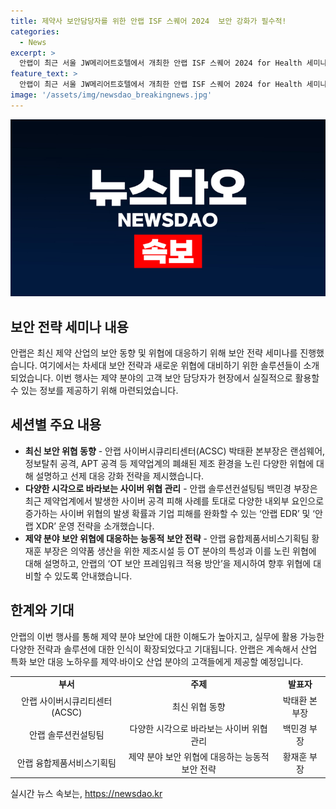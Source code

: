 ```yaml
---
title: 제약사 보안담당자를 위한 안랩 ISF 스퀘어 2024  보안 강화가 필수적!
categories:
  - News
excerpt: >
  안랩이 최근 서울 JW메리어트호텔에서 개최한 안랩 ISF 스퀘어 2024 for Health 세미나를 성공적으로 마쳤다. 이번 세미나에서 안랩은 제약 분야 고객사 보안담당자를 대상으로 최신 보안 위협 동향, 사이버 위협 관리, 능동적 보안 전략 등을 다루었다. 박태환 본부장은 최신 위협 동향을, 백민경 부장은 사이버 공격 피해 사례를 소개하고, 황재훈 부장은 OT 분야의 특성과 위협에 대해 설명했다. 안랩은 이번 세미나를 통해 제약∙바이오 산업 특화 위협 대응 노하우를 전달했다.
feature_text: >
  안랩이 최근 서울 JW메리어트호텔에서 개최한 안랩 ISF 스퀘어 2024 for Health 세미나를 성공적으로 마쳤다. 이번 세미나에서 안랩은 제약 분야 고객사 보안담당자를 대상으로 최신 보안 위협 동향, 사이버 위협 관리, 능동적 보안 전략 등을 다루었다. 박태환 본부장은 최신 위협 동향을, 백민경 부장은 사이버 공격 피해 사례를 소개하고, 황재훈 부장은 OT 분야의 특성과 위협에 대해 설명했다. 안랩은 이번 세미나를 통해 제약∙바이오 산업 특화 위협 대응 노하우를 전달했다.
image: '/assets/img/newsdao_breakingnews.jpg'
---
```


<p><img src="/assets/img/newsdao_breakingnews.jpg" alt="firstkoreanews 속보" /></p>

<h2 data-ke-size="size26">보안 전략 세미나 내용</h2>

<p data-ke-size="size16">안랩은 최신 제약 산업의 보안 동향 및 위협에 대응하기 위해 보안 전략 세미나를 진행했습니다. 여기에서는 차세대 보안 전략과 새로운 위협에 대비하기 위한 솔루션들이 소개되었습니다. 이번 행사는 제약 분야의 고객 보안 담당자가 현장에서 실질적으로 활용할 수 있는 정보를 제공하기 위해 마련되었습니다.</p>

<h2 data-ke-size="size24">세션별 주요 내용</h2>

<ul>
  <li><b>최신 보안 위협 동향</b> - 안랩 사이버시큐리티센터(ACSC) 박태환 본부장은 랜섬웨어, 정보탈취 공격, APT 공격 등 제약업계의 폐쇄된 제조 환경을 노린 다양한 위협에 대해 설명하고 선제 대응 강화 전략을 제시했습니다.</li>
  <li><b>다양한 시각으로 바라보는 사이버 위협 관리</b> - 안랩 솔루션컨설팅팀 백민경 부장은 최근 제약업계에서 발생한 사이버 공격 피해 사례를 토대로 다양한 내외부 요인으로 증가하는 사이버 위협의 발생 확률과 기업 피해를 완화할 수 있는 ‘안랩 EDR’ 및 ‘안랩 XDR’ 운영 전략을 소개했습니다.</li>
  <li><b>제약 분야 보안 위협에 대응하는 능동적 보안 전략</b> - 안랩 융합제품서비스기획팀 황재훈 부장은 의약품 생산을 위한 제조시설 등 OT 분야의 특성과 이를 노린 위협에 대해 설명하고, 안랩의 ‘OT 보안 프레임워크 적용 방안’을 제시하여 향후 위협에 대비할 수 있도록 안내했습니다.</li>
</ul>

<h2 data-ke-size="size24">한계와 기대</h2>

<p data-ke-size="size16">안랩의 이번 행사를 통해 제약 분야 보안에 대한 이해도가 높아지고, 실무에 활용 가능한 다양한 전략과 솔루션에 대한 인식이 확장되었다고 기대됩니다. 안랩은 계속해서 산업 특화 보안 대응 노하우를 제약∙바이오 산업 분야의 고객들에게 제공할 예정입니다.</p>

<table>
  <tr>
    <td style="text-align: center; height: 17px;"><b>부서</b></td>
    <td style="text-align: center; height: 17px;"><b>주제</b></td>
    <td style="text-align: center; height: 17px;"><b>발표자</b></td>
  </tr>
  <tr>
    <td style="text-align: center; height: 17px;">안랩 사이버시큐리티센터(ACSC)</td>
    <td style="text-align: center; height: 17px;">최신 위협 동향</td>
    <td style="text-align: center; height: 17px;">박태환 본부장</td>
  </tr>
  <tr>
    <td style="text-align: center; height: 17px;">안랩 솔루션컨설팅팀</td>
    <td style="text-align: center; height: 17px;">다양한 시각으로 바라보는 사이버 위협 관리</td>
    <td style="text-align: center; height: 17px;">백민경 부장</td>
  </tr>
  <tr>
    <td style="text-align: center; height: 17px;">안랩 융합제품서비스기획팀</td>
    <td style="text-align: center; height: 17px;">제약 분야 보안 위협에 대응하는 능동적 보안 전략</td>
    <td style="text-align: center; height: 17px;">황재훈 부장</td>
  </tr>
</table>

<p data-ke-size="size16"></p>
실시간 뉴스 속보는, <a href="https://newsdao.kr" rel="dofollow">https://newsdao.kr</a>


